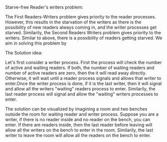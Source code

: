 Starve-free Reader's writers problem:


The First Readers-Writers problem gives priority to the reader processes. However, this results in the starvation of the writers as there is the possibility of new readers always coming in, and the writer processes get starved. Similarily, the Second Readers Writers problem gives priority to the writers. Similar to above, there is a possibility of readers getting starved. We aim in solving this problem by 


The Solution idea:


Let's first consider a writer process. First the process will check the number of active and waiting readers. If both, the number of waiting readers and number of active readers are zero, then the it will read away directly. Otherwise, it will wait until a reader process signals and allows that writer to enter.Once the writer process is done, if it is the last writer, then it will signal and allow all  the writers "waiting" readers process to enter. Similarily, the last reader process will signal and allow the "waiting" writers processes to enter. 


The solution can be visualized by imagining a room and two benches outside the room for waiting reader and writer process. Suppose you are a writer, if there is no reader inside and no reader on the bench, you can enter. If there are readers inside, then the last reader before leaving will allow all the writers on the bench to enter in the room. Similarily, the last writer to leave the room will allow all the readers on the bench to enter.
